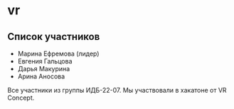 # vr
## Список участников
* Марина Ефремова (лидер)
* Евгения Гальцова
* Дарья Макурина
* Арина Аносова

Все участники из группы ИДБ-22-07. Мы участвовали в хакатоне от VR Concept.